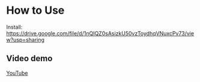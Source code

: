 # How to Use
Install: https://drive.google.com/file/d/1nQIQZ0sAsizkU50vzToydhqVNuxcPv73/view?usp=sharing


## Video demo
[YouTube](https://youtu.be/WzR1Gm4fmk0)

